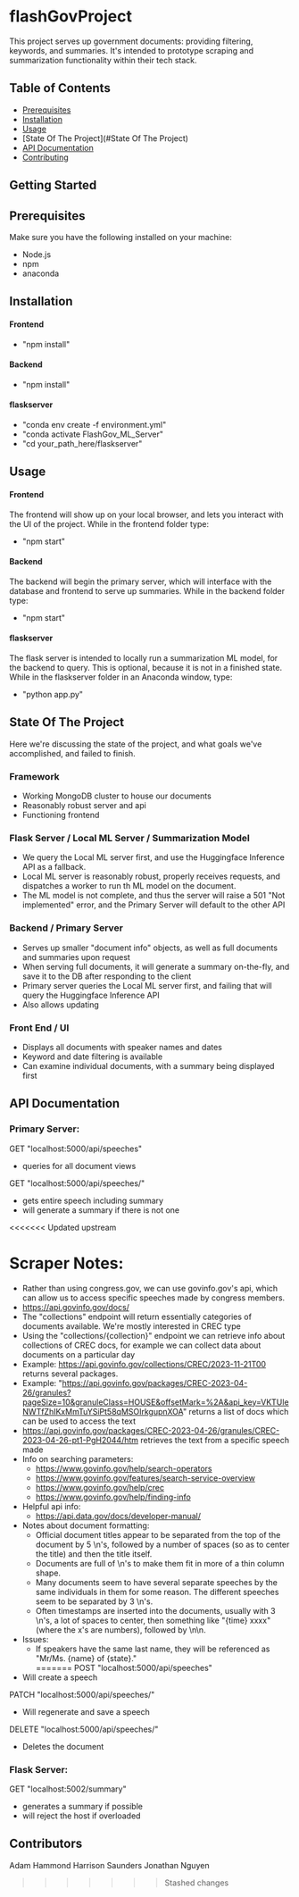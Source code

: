 # flashGovProject

This project serves up government documents: providing filtering, keywords, and summaries.
It's intended to prototype scraping and summarization functionality within their tech stack.

## Table of Contents
- [Prerequisites](#prerequisites)
- [Installation](#installation)
- [Usage](#usage)
- [State Of The Project](#State Of The Project)
- [API Documentation](#api-documentation)
- [Contributing](#contributing)

## Getting Started

## Prerequisites
Make sure you have the following installed on your machine:
- Node.js
- npm
- anaconda

## Installation

#### Frontend
- "npm install"
#### Backend
- "npm install"
#### flaskserver
- "conda env create -f environment.yml"
- "conda activate FlashGov_ML_Server"
- "cd your_path_here/flaskserver"



## Usage

#### Frontend
The frontend will show up on your local browser, and lets you interact with the UI of the project.
While in the frontend folder type:
- "npm start"
#### Backend
The backend will begin the primary server, which will interface with the database and frontend to serve up summaries.
While in the backend folder type:
- "npm start"
#### flaskserver
The flask server is intended to locally run a summarization ML model, for the backend to query.
This is optional, because it is not in a finished state.
While in the flaskserver folder in an Anaconda window, type:
- "python app.py"


## State Of The Project
Here we're discussing the state of the project, and what goals we've accomplished, and failed to finish.

### Framework
- Working MongoDB cluster to house our documents
- Reasonably robust server and api
- Functioning frontend

### Flask Server / Local ML Server / Summarization Model
- We query the Local ML server first, and use the Huggingface Inference API as a fallback. 
- Local ML server is reasonably robust, properly receives requests, and dispatches a worker to run th ML model on the document.
- The ML model is not complete, and thus the server will raise a 501 "Not implemented" error, and the Primary Server will default to the other API

### Backend / Primary Server
- Serves up smaller "document info" objects, as well as full documents and summaries upon request
- When serving full documents, it will generate a summary on-the-fly, and save it to the DB after responding to the client
- Primary server queries the Local ML server first, and failing that will query the Huggingface Inference API
- Also allows updating

### Front End / UI
- Displays all documents with speaker names and dates
- Keyword and date filtering is available
- Can examine individual documents, with a summary being displayed first


## API Documentation

### Primary Server:
GET "localhost:5000/api/speeches"
- queries for all document views

GET "localhost:5000/api/speeches/<speech-id>"
- gets entire speech including summary
- will generate a summary if there is not one

<<<<<<< Updated upstream
# Scraper Notes:
- Rather than using congress.gov, we can use govinfo.gov's api, which can allow us to access specific speeches made by congress members. 
- https://api.govinfo.gov/docs/
- The "collections" endpoint will return essentially categories of documents available. We're mostly interested in CREC type
- Using the "collections/{collection}" endpoint we can retrieve info about collections of CREC docs, for example we can collect data about documents                 on a particular day
- Example: https://api.govinfo.gov/collections/CREC/2023-11-21T00 returns several packages.
- Example: "https://api.govinfo.gov/packages/CREC-2023-04-26/granules?pageSize=10&granuleClass=HOUSE&offsetMark=%2A&api_key=VKTUleNWTfZhIKxMmTuYSiPt58qMSOIrkgupnXOA"
returns a list of docs which can be used to access the text
- https://api.govinfo.gov/packages/CREC-2023-04-26/granules/CREC-2023-04-26-pt1-PgH2044/htm retrieves the text from a specific speech made
- Info on searching parameters:
    - https://www.govinfo.gov/help/search-operators
    - https://www.govinfo.gov/features/search-service-overview
    - https://www.govinfo.gov/help/crec
    - https://www.govinfo.gov/help/finding-info
- Helpful api info:
    - https://api.data.gov/docs/developer-manual/
- Notes about document formatting:
    - Official document titles appear to be separated from the top of the document by 5 \n's, followed by a number of spaces (so as to center the title) and then the title itself. 
    - Documents are full of \n's to make them fit in more of a thin column shape.
    - Many documents seem to have several separate speeches by the same individuals in them for some reason. The different speeches seem to be separated by 3 \n's. 
    - Often timestamps are inserted into the documents, usually with 3 \n's, a lot of spaces to center, then something like "{time} xxxx" (where the x's are numbers), followed by \n\n.
- Issues:
    - If speakers have the same last name, they will be referenced as "Mr/Ms. {name} of {state}."  
=======
POST "localhost:5000/api/speeches"
- Will create a speech

PATCH "localhost:5000/api/speeches/<speech-id>"
- Will regenerate and save a speech

DELETE "localhost:5000/api/speeches/<speech-id>"
- Deletes the document

### Flask Server:

GET "localhost:5002/summary"
- generates a summary if possible
- will reject the host if overloaded

## Contributors
Adam Hammond
Harrison Saunders
Jonathan Nguyen
>>>>>>> Stashed changes

